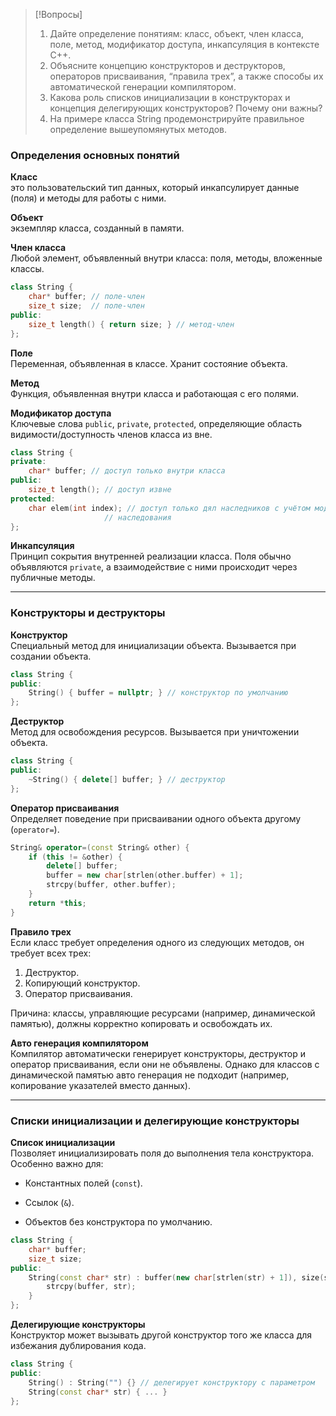 > [!Вопросы]
> 1. Дайте определение понятиям: класс, объект, член класса, поле, метод, модификатор доступа, инкапсуляция в контексте C++. 
> 2. Объясните концепцию конструкторов и деструкторов, операторов присваивания, “правила трех”, а также способы их автоматической генерации компилятором.
> 3. Какова роль списков инициализации в конструкторах и концепция делегирующих конструкторов? Почему они важны? 
> 4. На примере класса String продемонстрируйте правильное определение вышеупомянутых методов.
### Определения основных понятий

**Класс**  
это пользовательский тип данных, который инкапсулирует данные (поля) и методы для работы с ними. 

**Объект**  
экземпляр класса, созданный в памяти.  

**Член класса**  
Любой элемент, объявленный внутри класса: поля, методы, вложенные классы.  

``` cpp
class String {
    char* buffer; // поле-член
    size_t size;  // поле-член
public:
    size_t length() { return size; } // метод-член
};
```

**Поле**  
Переменная, объявленная в классе. Хранит состояние объекта.  

**Метод**  
Функция, объявленная внутри класса и работающая с его полями.  

**Модификатор доступа**  
Ключевые слова `public`, `private`, `protected`, определяющие область видимости/доступность членов класса из вне.  

``` cpp
class String {
private:
    char* buffer; // доступ только внутри класса
public:
    size_t length(); // доступ извне
protected:
    char elem(int index); // доступ только дял наследников с учётом модификатора 
				     // наследования
};
```

**Инкапсуляция**  
Принцип сокрытия внутренней реализации класса. Поля обычно объявляются `private`, а взаимодействие с ними происходит через публичные методы.

---
### Конструкторы и деструкторы

**Конструктор**  
Специальный метод для инициализации объекта. Вызывается при создании объекта.  

``` cpp
class String {
public:
    String() { buffer = nullptr; } // конструктор по умолчанию
};
```

**Деструктор**  
Метод для освобождения ресурсов. Вызывается при уничтожении объекта.  

``` cpp
class String {
public:
    ~String() { delete[] buffer; } // деструктор
};
```

**Оператор присваивания**  
Определяет поведение при присваивании одного объекта другому (`operator=`).  

``` cpp
String& operator=(const String& other) {
    if (this != &other) {
        delete[] buffer;
        buffer = new char[strlen(other.buffer) + 1];
        strcpy(buffer, other.buffer);
    }
    return *this;
}
```

**Правило трех**  
Если класс требует определения одного из следующих методов, он требует всех трех:

1. Деструктор.
2. Копирующий конструктор.
3. Оператор присваивания.

Причина: классы, управляющие ресурсами (например, динамической памятью), должны корректно копировать и освобождать их.

**Авто генерация компилятором**  
Компилятор автоматически генерирует конструкторы, деструктор и оператор присваивания, если они не объявлены. Однако для классов с динамической памятью авто генерация не подходит (например, копирование указателей вместо данных).

---
### Списки инициализации и делегирующие конструкторы

**Список инициализации**  
Позволяет инициализировать поля до выполнения тела конструктора. Особенно важно для:

- Константных полей (`const`).
    
- Ссылок (`&`).
    
- Объектов без конструктора по умолчанию.

``` cpp
class String {
    char* buffer;
    size_t size;
public:
    String(const char* str) : buffer(new char[strlen(str) + 1]), size(strlen(str)) {
        strcpy(buffer, str);
    }
};
```

**Делегирующие конструкторы**  
Конструктор может вызывать другой конструктор того же класса для избежания дублирования кода.  

``` cpp
class String {
public:
    String() : String("") {} // делегирует конструктору с параметром
    String(const char* str) { ... }
};
```
